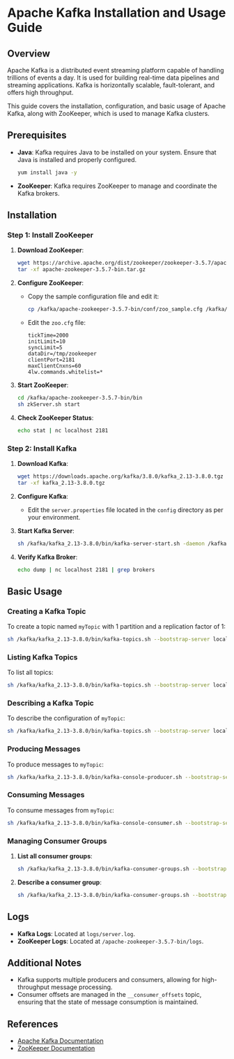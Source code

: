 # Apache Kafka Installation and Usage Guide

## Overview

Apache Kafka is a distributed event streaming platform capable of handling trillions of events a day. It is used for building real-time data pipelines and streaming applications. Kafka is horizontally scalable, fault-tolerant, and offers high throughput.

This guide covers the installation, configuration, and basic usage of Apache Kafka, along with ZooKeeper, which is used to manage Kafka clusters.

## Prerequisites

- **Java**: Kafka requires Java to be installed on your system. Ensure that Java is installed and properly configured.
  
  ```bash
  yum install java -y
  ```

- **ZooKeeper**: Kafka requires ZooKeeper to manage and coordinate the Kafka brokers.

## Installation

### Step 1: Install ZooKeeper

1. **Download ZooKeeper**:
   ```bash
   wget https://archive.apache.org/dist/zookeeper/zookeeper-3.5.7/apache-zookeeper-3.5.7-bin.tar.gz
   tar -xf apache-zookeeper-3.5.7-bin.tar.gz
   ```

2. **Configure ZooKeeper**:
   - Copy the sample configuration file and edit it:
     ```bash
     cp /kafka/apache-zookeeper-3.5.7-bin/conf/zoo_sample.cfg /kafka/apache-zookeeper-3.5.7-bin/conf/zoo.cfg
     ```
   - Edit the `zoo.cfg` file:
     ```plaintext
     tickTime=2000
     initLimit=10
     syncLimit=5
     dataDir=/tmp/zookeeper
     clientPort=2181
     maxClientCnxns=60
     4lw.commands.whitelist=*
     ```

3. **Start ZooKeeper**:
   ```bash
   cd /kafka/apache-zookeeper-3.5.7-bin/bin
   sh zkServer.sh start
   ```

4. **Check ZooKeeper Status**:
   ```bash
   echo stat | nc localhost 2181
   ```

### Step 2: Install Kafka

1. **Download Kafka**:
   ```bash
   wget https://downloads.apache.org/kafka/3.8.0/kafka_2.13-3.8.0.tgz
   tar -xf kafka_2.13-3.8.0.tgz
   ```

2. **Configure Kafka**:
   - Edit the `server.properties` file located in the `config` directory as per your environment.

3. **Start Kafka Server**:
   ```bash
   sh /kafka/kafka_2.13-3.8.0/bin/kafka-server-start.sh -daemon /kafka/kafka_2.13-3.8.0/config/server.properties
   ```

4. **Verify Kafka Broker**:
   ```bash
   echo dump | nc localhost 2181 | grep brokers
   ```

## Basic Usage

### Creating a Kafka Topic

To create a topic named `myTopic` with 1 partition and a replication factor of 1:

```bash
sh /kafka/kafka_2.13-3.8.0/bin/kafka-topics.sh --bootstrap-server localhost:9092 --create --topic myTopic --partitions 1 --replication-factor 1
```

### Listing Kafka Topics

To list all topics:

```bash
sh /kafka/kafka_2.13-3.8.0/bin/kafka-topics.sh --bootstrap-server localhost:9092 --list
```

### Describing a Kafka Topic

To describe the configuration of `myTopic`:

```bash
sh /kafka/kafka_2.13-3.8.0/bin/kafka-topics.sh --bootstrap-server localhost:9092 --describe --topic myTopic
```

### Producing Messages

To produce messages to `myTopic`:

```bash
sh /kafka/kafka_2.13-3.8.0/bin/kafka-console-producer.sh --bootstrap-server localhost:9092 --topic myTopic
```

### Consuming Messages

To consume messages from `myTopic`:

```bash
sh /kafka/kafka_2.13-3.8.0/bin/kafka-console-consumer.sh --bootstrap-server localhost:9092 --topic myTopic --from-beginning
```

### Managing Consumer Groups

1. **List all consumer groups**:
   ```bash
   sh /kafka/kafka_2.13-3.8.0/bin/kafka-consumer-groups.sh --bootstrap-server localhost:9092 --list
   ```

2. **Describe a consumer group**:
   ```bash
   sh /kafka/kafka_2.13-3.8.0/bin/kafka-consumer-groups.sh --bootstrap-server localhost:9092 --describe --group console-consumer-28586
   ```

## Logs

- **Kafka Logs**: Located at `logs/server.log`.
- **ZooKeeper Logs**: Located at `/apache-zookeeper-3.5.7-bin/logs`.

## Additional Notes

- Kafka supports multiple producers and consumers, allowing for high-throughput message processing.
- Consumer offsets are managed in the `__consumer_offsets` topic, ensuring that the state of message consumption is maintained.

## References

- [Apache Kafka Documentation](https://kafka.apache.org/documentation/)
- [ZooKeeper Documentation](https://zookeeper.apache.org/doc/)
